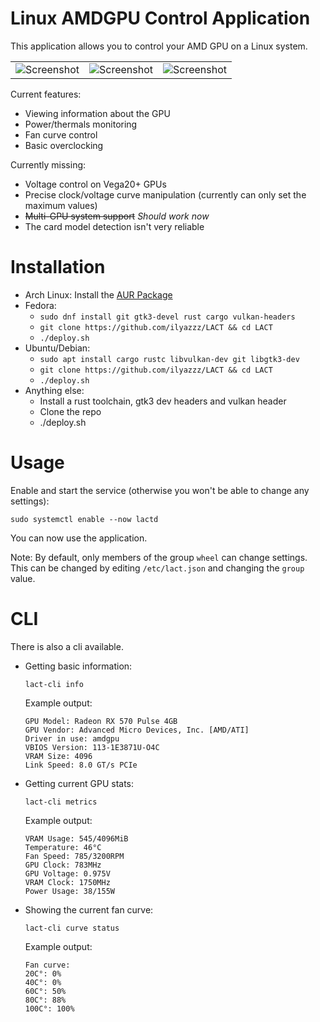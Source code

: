 # Linux AMDGPU Control Application

This application allows you to control your AMD GPU on a Linux system.

|                                              |                                              |                                             |
|----------------------------------------------|----------------------------------------------|---------------------------------------------|
|![Screenshot](https://i.imgur.com/AqwkWKT.png)|![Screenshot](https://i.imgur.com/3VpQ0vC.png)|![Screenshot](https://i.imgur.com/okW7aq2.png)
 

Current features:

- Viewing information about the GPU
- Power/thermals monitoring
- Fan curve control
- Basic overclocking

Currently missing:
- Voltage control on Vega20+ GPUs
- Precise clock/voltage curve manipulation (currently can only set the maximum values)
- <s>Multi-GPU system support</s> *Should work now*
- The card model detection isn't very reliable

# Installation

- Arch Linux: Install the [AUR Package](https://aur.archlinux.org/packages/lact-git/)
- Fedora:
    - `sudo dnf install git gtk3-devel rust cargo vulkan-headers`
    - `git clone https://github.com/ilyazzz/LACT && cd LACT`
    - `./deploy.sh`
- Ubuntu/Debian:
    - `sudo apt install cargo rustc libvulkan-dev git libgtk3-dev`
    - `git clone https://github.com/ilyazzz/LACT && cd LACT`
    - `./deploy.sh`
- Anything else:
    - Install a rust toolchain, gtk3 dev headers and vulkan header
    - Clone the repo
    - ./deploy.sh

# Usage

Enable and start the service (otherwise you won't be able to change any settings):
```
sudo systemctl enable --now lactd
```
You can now use the application.

Note: By default, only members of the group `wheel` can change settings. This can be changed by editing `/etc/lact.json` and changing the `group` value.

# CLI

There is also a cli available.

- Getting basic information: 

    `lact-cli info`

    Example output:

    ```
    GPU Model: Radeon RX 570 Pulse 4GB
    GPU Vendor: Advanced Micro Devices, Inc. [AMD/ATI]
    Driver in use: amdgpu
    VBIOS Version: 113-1E3871U-O4C
    VRAM Size: 4096
    Link Speed: 8.0 GT/s PCIe
    ```
- Getting current GPU stats:

    `lact-cli metrics`

    Example output:

    ```
    VRAM Usage: 545/4096MiB
    Temperature: 46°C
    Fan Speed: 785/3200RPM
    GPU Clock: 783MHz
    GPU Voltage: 0.975V
    VRAM Clock: 1750MHz
    Power Usage: 38/155W
    ```
    
- Showing the current fan curve: 

    `lact-cli curve status`
    
    Example output:

    ```
    Fan curve:
    20C°: 0%
    40C°: 0%
    60C°: 50%
    80C°: 88%
    100C°: 100%
    ```